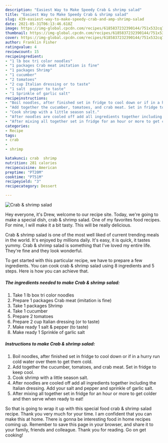 ```yaml
---
description: "Easiest Way to Make Speedy Crab & shrimp salad"
title: "Easiest Way to Make Speedy Crab & shrimp salad"
slug: 439-easiest-way-to-make-speedy-crab-and-amp-shrimp-salad
date: 2021-05-31T06:13:46.618Z
image: https://img-global.cpcdn.com/recipes/6185837232390144/751x532cq70/crab-shrimp-salad-recipe-main-photo.jpg
thumbnail: https://img-global.cpcdn.com/recipes/6185837232390144/751x532cq70/crab-shrimp-salad-recipe-main-photo.jpg
cover: https://img-global.cpcdn.com/recipes/6185837232390144/751x532cq70/crab-shrimp-salad-recipe-main-photo.jpg
author: Franklin Fisher
ratingvalue: 4
reviewcount: 15
recipeingredient:
- "1 lb box tri color noodles"
- "1 packages Crab meat imitation is fine"
- "1 packages Shrimp"
- "1 cucumber"
- "2 tomatoes"
- "2 cup Italian dressing or to taste"
- "1 salt  pepper to taste"
- "1 Sprinkle of garlic salt"
recipeinstructions:
- "Boil noodles, after finished set in fridge to cool down or if in a hurry run cold water over them to get them cold."
- "Add together the cucumber, tomatoes, and crab meat. Set in fridge to keep cool."
- "Cook shrimp with a little season salt."
- "After noodles are cooled off add all ingredients together including the Italian dressing. Add your salt and pepper and sprinkle of garlic salt."
- "After mixing all together set in fridge for an hour or more to get colder and then serve when ready to eat!"
categories:
- Recipe
tags:
- crab
- 
- shrimp

katakunci: crab  shrimp 
nutrition: 281 calories
recipecuisine: American
preptime: "PT20M"
cooktime: "PT51M"
recipeyield: "3"
recipecategory: Dessert

---
```



![Crab &amp; shrimp salad](https://img-global.cpcdn.com/recipes/6185837232390144/751x532cq70/crab-shrimp-salad-recipe-main-photo.jpg)

Hey everyone, it's Drew, welcome to our recipe site. Today, we're going to make a special dish, crab &amp; shrimp salad. One of my favorites food recipes. For mine, I will make it a bit tasty. This will be really delicious.



Crab &amp; shrimp salad is one of the most well liked of current trending meals in the world. It's enjoyed by millions daily. It's easy, it is quick, it tastes yummy. Crab &amp; shrimp salad is something that I've loved my entire life. They're fine and they look wonderful.


To get started with this particular recipe, we have to prepare a few ingredients. You can cook crab &amp; shrimp salad using 8 ingredients and 5 steps. Here is how you can achieve that.

<!--inarticleads1-->

##### The ingredients needed to make Crab &amp; shrimp salad:

1. Take 1 lb box tri color noodles
1. Prepare 1 packages Crab meat (imitation is fine)
1. Take 1 packages Shrimp
1. Take 1 cucumber
1. Prepare 2 tomatoes
1. Prepare 2 cup Italian dressing (or to taste)
1. Make ready 1 salt &amp; pepper (to taste)
1. Make ready 1 Sprinkle of garlic salt




<!--inarticleads2-->

##### Instructions to make Crab &amp; shrimp salad:

1. Boil noodles, after finished set in fridge to cool down or if in a hurry run cold water over them to get them cold.
1. Add together the cucumber, tomatoes, and crab meat. Set in fridge to keep cool.
1. Cook shrimp with a little season salt.
1. After noodles are cooled off add all ingredients together including the Italian dressing. Add your salt and pepper and sprinkle of garlic salt.
1. After mixing all together set in fridge for an hour or more to get colder and then serve when ready to eat!




So that is going to wrap it up with this special food crab &amp; shrimp salad recipe. Thank you very much for your time. I am confident that you can make this at home. There is gonna be interesting food in home recipes coming up. Remember to save this page in your browser, and share it to your family, friends and colleague. Thank you for reading. Go on get cooking!
